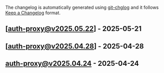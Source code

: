 The changelog is automatically generated using [git-chglog](https://github.com/git-chglog/git-chglog) and it follows [Keep a Changelog](https://keepachangelog.com) format.


<a name="auth-proxy@v2025.05.22"></a>
## [auth-proxy@v2025.05.22] - 2025-05-21

<a name="auth-proxy@v2025.04.28"></a>
## [auth-proxy@v2025.04.28] - 2025-04-28

<a name="auth-proxy@v2025.04.24"></a>
## auth-proxy@v2025.04.24 - 2025-04-24
